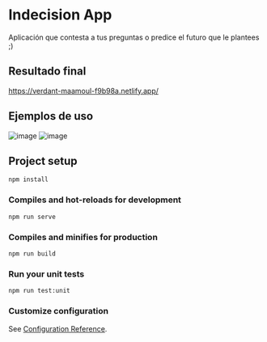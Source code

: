 # Indecision App

Aplicación que contesta a tus preguntas o predice el futuro que le plantees ;)

## Resultado final

https://verdant-maamoul-f9b98a.netlify.app/

## Ejemplos de uso

![image](https://user-images.githubusercontent.com/79474524/176190151-0a098792-7e12-433e-b652-964f2b29e56a.png)
![image](https://user-images.githubusercontent.com/79474524/176190339-ddabf46b-af68-45a7-894c-2dd2d2d7e547.png)

## Project setup
```
npm install
```

### Compiles and hot-reloads for development
```
npm run serve
```

### Compiles and minifies for production
```
npm run build
```

### Run your unit tests
```
npm run test:unit
```

### Customize configuration
See [Configuration Reference](https://cli.vuejs.org/config/).

